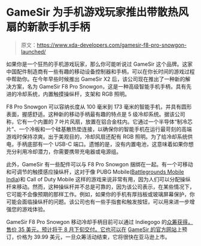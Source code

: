 # GameSir 为手机游戏玩家推出带散热风扇的新款手机手柄

> 原文：<https://www.xda-developers.com/gamesir-f8-pro-snowgon-launched/>

如果你是一个狂热的手机游戏玩家，那么你可能听说过 GameSir 这个品牌。这家中国配件制造商有一些有趣的移动设备控制器和手柄，可以在你长时间的游戏过程中帮助你。在今年早些时候推出 GameSir X2 后，该公司现在推出了一种新的解决方案，名为 GameSir F8 Pro Snowgon，这是一种高级智能手机手柄，具有先进的冷却系统，内置触摸操纵杆，支架和 RGB 照明。

F8 Pro Snowgon 可以容纳长度从 100 毫米到 173 毫米的智能手机，并具有圆形表面，握感舒适。这种新的移动手柄最有趣的特点是 5 级冷却系统。据该公司称，它有一个内置的 7 叶片风扇，放置在铝合金柱内。它通过一个半导体“制冷芯片”、一个冷板和一个硅基散热垫连接，以确保你的智能手机在运行最苛刻的高端游戏时保持凉爽。出于美观目的，冷却风扇还配有 RGB 照明。为了给冷却系统供电，手柄底部有一个 USB-C 端口。遗憾的是，没有内置电池，这意味着如果你想充分利用冷却潜力，你需要携带充电器或电源组。

此外，GameSir 有一些配件可以与 F8 Pro Snowgon 捆绑在一起。有一个可移动和可调节的触摸感应操纵杆，这对于像 PUBG Mobile([Battlegrounds Mobile India](https://www.xda-developers.com/battlegrounds-mobile-india-teaser/))和 Call of Duty Mobile 这样的游戏来说非常有用，因为人们可以分配操纵杆来移动。然而，这种操纵杆并不总是可靠的，因为该公司表示，在某些情况下，它可能不会像预期的那样工作。例如，如果你的手机有厚挡板或玻璃屏幕保护，你可能会面临操纵杆的问题。该公司也有一些手指套和触发按钮，可以用来进一步增强您的游戏体验。

GameSir F8 Pro Snowgon 移动冷却手柄目前可以通过 Indiegogo 的[众筹获得，售价 35 美元，预计将于 8 月下旬交付。它也可以在](https://www.indiegogo.com/projects/gamesir-f8-pro-mobile-gaming-cooling-grip#/) [GameSir 的官方网站](https://www.gamesir.hk/products/gamesir-f8-pro-snowgon)上预订，价格为 39.99 美元，一旦众筹活动结束，它将很快在亚马逊上市。